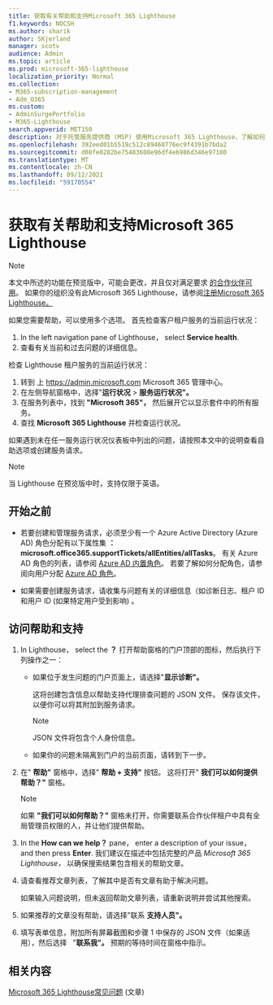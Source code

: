 ```yaml
---
title: 获取有关帮助和支持Microsoft 365 Lighthouse
f1.keywords: NOCSH
ms.author: sharik
author: SKjerland
manager: scotv
audience: Admin
ms.topic: article
ms.prod: microsoft-365-lighthouse
localization_priority: Normal
ms.collection:
- M365-subscription-management
- Adm_O365
ms.custom:
- AdminSurgePortfolio
- M365-Lighthouse
search.appverid: MET150
description: 对于托管服务提供商 (MSP) 使用Microsoft 365 Lighthouse，了解如何获取帮助和支持。
ms.openlocfilehash: 392eed01b5519c512c89460776ec9f4391b7bda2
ms.sourcegitcommit: d08fe0282be75483608e96df4e6986d346e97180
ms.translationtype: MT
ms.contentlocale: zh-CN
ms.lasthandoff: 09/12/2021
ms.locfileid: "59170554"
---
```

# <a name="get-help-and-support-for-microsoft-365-lighthouse"></a>获取有关帮助和支持Microsoft 365 Lighthouse 

> [!NOTE]
> 本文中所述的功能在预览版中，可能会更改，并且仅对满足要求 [的合作伙伴可用](m365-lighthouse-requirements.md)。 如果你的组织没有此Microsoft 365 Lighthouse，请参阅[注册Microsoft 365 Lighthouse。](m365-lighthouse-sign-up.md)

如果您需要帮助，可以使用多个选项。 首先检查客户租户服务的当前运行状况：

1. In the left navigation pane of Lighthouse， select **Service health**.
2. 查看有关当前和过去问题的详细信息。

检查 Lighthouse 租户服务的当前运行状况：

1. 转到 上 <a href="https://go.microsoft.com/fwlink/p/?linkid=2024339" target="_blank">https://admin.microsoft.com</a> Microsoft 365 管理中心。
2. 在左侧导航窗格中，选择"**运行状况**  >  **服务运行状况"。**
3. 在服务列表中，找到 **"Microsoft 365"，** 然后展开它以显示套件中的所有服务。
4. 查找 **Microsoft 365 Lighthouse** 并检查运行状况。

如果遇到未在任一服务运行状况仪表板中列出的问题，请按照本文中的说明查看自助选项或创建服务请求。

> [!NOTE]
> 当 Lighthouse 在预览版中时，支持仅限于英语。

## <a name="before-you-begin"></a>开始之前

- 若要创建和管理服务请求，必须至少有一个 Azure Active Directory (Azure AD) 角色分配有以下属性集 **：microsoft.office365.supportTickets/allEntities/allTasks**。 有关 Azure AD 角色的列表，请参阅 [Azure AD 内置角色](/azure/active-directory/roles/permissions-reference)。 若要了解如何分配角色，请参阅向用户分配 [Azure AD 角色](/azure/active-directory/roles/manage-roles-portal)。

- 如果需要创建服务请求，请收集与问题有关的详细信息（如诊断日志、租户 ID 和用户 ID (如果特定用户受到影响) 。

## <a name="access-help-and-support"></a>访问帮助和支持

1.  In Lighthouse， select the **？** 打开帮助窗格的门户顶部的图标，然后执行下列操作之一：
    
    -  如果位于发生问题的门户页面上，请选择"**显示诊断"。**

        这将创建包含信息以帮助支持代理排查问题的 JSON 文件。 保存该文件，以便你可以将其附加到服务请求。

        > [!NOTE]
        > JSON 文件将包含个人身份信息。

    -  如果你的问题未隔离到门户的当前页面，请转到下一步。

2.  在" **帮助"** 窗格中，选择" **帮助 + 支持"** 按钮。 这将打开" **我们可以如何提供帮助？"** 窗格。

    > [!NOTE]
    > 如果 **"我们可以如何帮助？"** 窗格未打开，你需要联系合作伙伴租户中具有全局管理员权限的人，并让他们提供帮助。

3.  In the **How can we help？** pane， enter a description of your issue， and then press **Enter**. 我们建议在描述中包括完整的产品 *Microsoft 365 Lighthouse，* 以确保搜索结果包含相关的帮助文章。

4.  请查看推荐文章列表，了解其中是否有文章有助于解决问题。

    如果输入问题说明，但未返回帮助文章列表，请重新说明并尝试其他搜索。

5.  如果推荐的文章没有帮助，请选择"联系 **支持人员"。**

6.  填写表单信息，附加所有屏幕截图和步骤 1 中保存的 JSON 文件（如果适用），然后选择 &nbsp; "**联系我"。** 预期的等待时间在窗格中指示。

## <a name="related-content"></a>相关内容

[Microsoft 365 Lighthouse常见问题](m365-lighthouse-faq.yml) (文章) 
